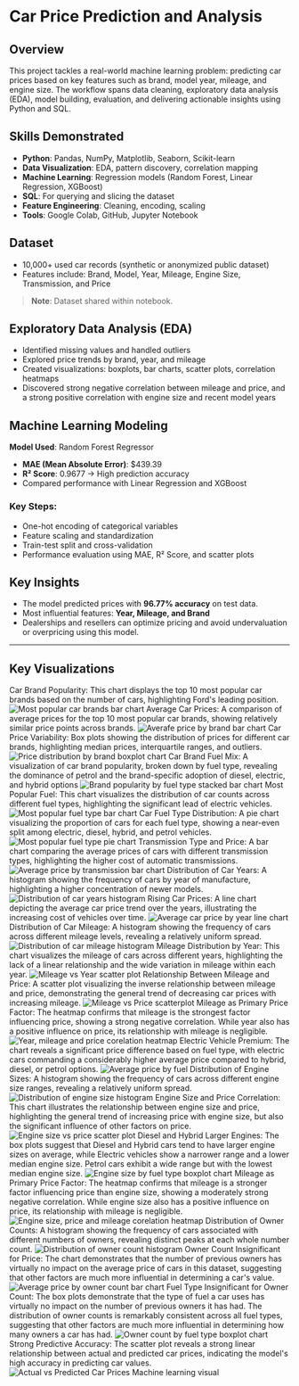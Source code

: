 # Car Price Prediction and Analysis

## Overview  
This project tackles a real-world machine learning problem: predicting car prices based on key features such as brand, model year, mileage, and engine size. The workflow spans data cleaning, exploratory data analysis (EDA), model building, evaluation, and delivering actionable insights using Python and SQL.

## Skills Demonstrated  
- **Python**: Pandas, NumPy, Matplotlib, Seaborn, Scikit-learn  
- **Data Visualization**: EDA, pattern discovery, correlation mapping  
- **Machine Learning**: Regression models (Random Forest, Linear Regression, XGBoost)  
- **SQL**: For querying and slicing the dataset  
- **Feature Engineering**: Cleaning, encoding, scaling  
- **Tools**: Google Colab, GitHub, Jupyter Notebook  

## Dataset  
- 10,000+ used car records (synthetic or anonymized public dataset)  
- Features include: Brand, Model, Year, Mileage, Engine Size, Transmission, and Price  
> **Note**: Dataset shared within notebook.  

## Exploratory Data Analysis (EDA)  
- Identified missing values and handled outliers  
- Explored price trends by brand, year, and mileage  
- Created visualizations: boxplots, bar charts, scatter plots, correlation heatmaps  
- Discovered strong negative correlation between mileage and price, and a strong positive correlation with engine size and recent model years  

## Machine Learning Modeling  
**Model Used**: Random Forest Regressor  
- **MAE (Mean Absolute Error)**: $439.39  
- **R² Score**: 0.9677 → High prediction accuracy  
- Compared performance with Linear Regression and XGBoost  

### Key Steps:  
- One-hot encoding of categorical variables  
- Feature scaling and standardization  
- Train-test split and cross-validation  
- Performance evaluation using MAE, R² Score, and scatter plots  

## Key Insights  
- The model predicted prices with **96.77% accuracy** on test data.  
- Most influential features: **Year, Mileage, and Brand**  
- Dealerships and resellers can optimize pricing and avoid undervaluation or overpricing using this model.  
---

## Key Visualizations
Car Brand Popularity: This chart displays the top 10 most popular car brands based on the number of cars, highlighting Ford's leading position.
![Most popular car brands bar chart](https://github.com/user-attachments/assets/96134e09-f1da-4df3-a9fa-11f0953a9d03)
Average Car Prices:  A comparison of average prices for the top 10 most popular car brands, showing relatively similar price points across brands.
![Averafe price by brand bar chart](https://github.com/user-attachments/assets/d8320418-0e51-4a1b-915c-33802e7b5d1f)
Car Price Variability: Box plots showing the distribution of prices for different car brands, highlighting median prices, interquartile ranges, and outliers.
![Price distribution by brand boxplot chart](https://github.com/user-attachments/assets/288a3da0-31cd-4246-a992-d5c2b440daa8)
Car Brand Fuel Mix: A visualization of car brand popularity, broken down by fuel type, revealing the dominance of petrol and the brand-specific adoption of diesel, electric, and hybrid options
![Brand popularity by fuel type stacked bar chart](https://github.com/user-attachments/assets/264967f7-932e-45ad-bf3f-b68f46b06a0f)
Most Popular Fuel: This chart visualizes the distribution of car counts across different fuel types, highlighting the significant lead of electric vehicles.
![Most popular fuel type bar chart](https://github.com/user-attachments/assets/2197069f-4735-4b1c-a648-106c0c4efb1b)
Car Fuel Type Distribution: A pie chart visualizing the proportion of cars for each fuel type, showing a near-even split among electric, diesel, hybrid, and petrol vehicles.
![Most popular fuel type pie chart](https://github.com/user-attachments/assets/3a603d6a-7416-46c0-8a76-7d01875b6048)
Transmission Type and Price: A bar chart comparing the average prices of cars with different transmission types, highlighting the higher cost of automatic transmissions.
![Average price by transmission bar chart](https://github.com/user-attachments/assets/3f2e8013-943a-40ce-94ae-4584f36b01cc)
Distribution of Car Years: A histogram showing the frequency of cars by year of manufacture, highlighting a higher concentration of newer models.
![Distribution of car years histogram](https://github.com/user-attachments/assets/010ae40c-f2d0-417c-b174-c14013f408b8)
Rising Car Prices: A line chart depicting the average car price trend over the years, illustrating the increasing cost of vehicles over time.
![Average car price by year line chart](https://github.com/user-attachments/assets/64347d0f-bbe6-4810-83bc-54be08a9c962)
Distribution of Car Mileage: A histogram showing the frequency of cars across different mileage levels, revealing a relatively uniform spread.
![Distribution of car mileage histogram](https://github.com/user-attachments/assets/436af819-541f-44b5-a706-6d7a4c01d532)
Mileage Distribution by Year: This chart visualizes the mileage of cars across different years, highlighting the lack of a linear relationship and the wide variation in mileage within each year.
![Mileage vs Year scatter plot](https://github.com/user-attachments/assets/85cf8a23-13b0-4b50-b6ca-85f0930a446d)
Relationship Between Mileage and Price: A scatter plot visualizing the inverse relationship between mileage and price, demonstrating the general trend of decreasing car prices with increasing mileage.
![Mileage vs Price scatterplot](https://github.com/user-attachments/assets/11d03920-819d-447e-a7d2-514214e7c854)
Mileage as Primary Price Factor: The heatmap confirms that mileage is the strongest factor influencing price, showing a strong negative correlation. While year also has a positive influence on price, its relationship with mileage is negligible.
![Year, mileage and price corelation heatmap](https://github.com/user-attachments/assets/4239cc94-5a7d-4bb2-b2e7-9724c08f9073)
Electric Vehicle Premium: The chart reveals a significant price difference based on fuel type, with electric cars commanding a considerably higher average price compared to hybrid, diesel, or petrol options.
![Average price by fuel](https://github.com/user-attachments/assets/aca60efc-e616-423e-87af-d6de5b06e3a8)
Distribution of Engine Sizes: A histogram showing the frequency of cars across different engine size ranges, revealing a relatively uniform spread.
![Distribution of engine size histogram](https://github.com/user-attachments/assets/c48d6e31-a549-4f44-8bfb-c24415d3a8c5)
Engine Size and Price Correlation: This chart illustrates the relationship between engine size and price, highlighting the general trend of increasing price with engine size, but also the significant influence of other factors on price.
![Engine size vs price scatter plot](https://github.com/user-attachments/assets/37d135ce-14e4-4d0f-ab80-c16572bb7fcc)
Diesel and Hybrid Larger Engines: The box plots suggest that Diesel and Hybrid cars tend to have larger engine sizes on average, while Electric vehicles show a narrower range and a lower median engine size. Petrol cars exhibit a wide range but with the lowest median engine size.
![Engine size by fuel type boxplot chart](https://github.com/user-attachments/assets/211824e6-8b89-4a9c-ab96-b096dca35ab3)
Mileage as Primary Price Factor: The heatmap confirms that mileage is a stronger factor influencing price than engine size, showing a moderately strong negative correlation. While engine size also has a positive influence on price, its relationship with mileage is negligible.
![Engine size, price and mileage corelation heatmap](https://github.com/user-attachments/assets/579eb8e5-d1c7-4063-8021-e49185ad701c)
Distribution of Owner Counts: A histogram showing the frequency of cars associated with different numbers of owners, revealing distinct peaks at each whole number count.
![Distribution of owner count histogram](https://github.com/user-attachments/assets/e0ca7617-b973-498d-a92d-0eb9b55e6a6e)
Owner Count Insignificant for Price: The chart demonstrates that the number of previous owners has virtually no impact on the average price of cars in this dataset, suggesting that other factors are much more influential in determining a car's value.
![Average price by owner count bar chart](https://github.com/user-attachments/assets/7a91aa0e-cbc1-44a5-9cf2-363718fe602b)
Fuel Type Insignificant for Owner Count: The box plots demonstrate that the type of fuel a car uses has virtually no impact on the number of previous owners it has had. The distribution of owner counts is remarkably consistent across all fuel types, suggesting that other factors are much more influential in determining how many owners a car has had.
![Owner count by fuel type boxplot chart](https://github.com/user-attachments/assets/933817b4-f4d5-451c-adf5-af00774af7e4)
Strong Predictive Accuracy: The scatter plot reveals a strong linear relationship between actual and predicted car prices, indicating the model's high accuracy in predicting car values.
![Actual vs Predicted Car Prices Machine learning visual](https://github.com/user-attachments/assets/94fc1369-9460-4a59-a6cd-91061c32afb2)

